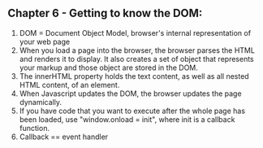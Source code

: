 ## Chapter 6 - Getting to know the DOM:

1. DOM = Document Object Model, browser's internal representation of your web page
2. When you load a page into the browser, the browser parses the HTML and renders it to display. It also creates
a set of object that represents your markup and those object are stored in the DOM.
3. The innerHTML property holds the text content, as well as all nested HTML content, of an element.
4. When Javascript updates the DOM, the browser updates the page dynamically.
5. If you have code that you want to execute after the whole page has been loaded, use "window.onload = init", where
init is a callback function.
6. Callback == event handler 
